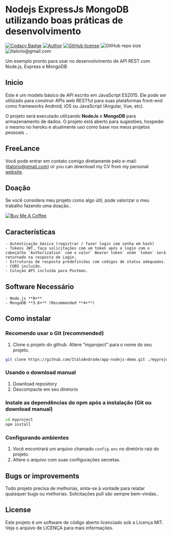 # Nodejs ExpressJs MongoDB utilizando  boas práticas de desenvolvimento

[![Codacy Badge](https://api.codacy.com/project/badge/Grade/3574d6cb24e94649a2bda0a1b8ce4817)](https://app.codacy.com/gh/ItaloAndrade/app-nodejs-demo?utm_source=github.com&utm_medium=referral&utm_content=ItaloAndrade/app-nodejs-demo&utm_campaign=Badge_Grade_Settings)
[![Author](https://img.shields.io/badge/author-italoandrade.develop%40gmail.com-blue)](mailto:italorio@gmail.com "italoandrade.developer@gmail.com") [![GitHub license](https://img.shields.io/github/license/maitraysuthar/rest-api-nodejs-mongodb.svg)](https://github.com/maitraysuthar/rest-api-nodejs-mongodb/blob/master/LICENSE) ![GitHub repo size](https://img.shields.io/badge/repo%20size-900kb-yellow)  ![italorio@gmail.com](https://img.shields.io/badge/build-pass-green)

Um exemplo pronto para usar no desenvolvimento de API REST com Node.js, Express e MongoDB

## Inicio

Este é um modelo básico de API escrito em JavaScript ES2015. Ele pode ser utilizado para construir APIs web RESTful para suas plataformas front-end como frameworks Android, iOS ou JavaScript (Angular, Vue, etc).

O projeto será executado utilizando  **NodeJs** e **MongoDB** para armazenamento de dados. O projeto está aberto para sugestões, hospedei o mesmo no heroku  e atualmente uso como base nos  meus projetos pessoais  ..

## FreeLance
Você pode entrar em contato comigo diretamente pelo e-mail: ([italorio@gmail.com](mailto:italorio@gmail.com "italorio@gmail.com")) or you can download my CV from my personal [website](https://italo.andrade.github.io/portfolio/).

## Doação

Se você considera meu projeto como algo útil, pode  valorizar o meu trabalho fazendo uma doação..

<a href="https://www.buymeacoffee.com/italo.andrade" target="_blank"><img src="https://bmc-cdn.nyc3.digitaloceanspaces.com/BMC-button-images/custom_images/orange_img.png" alt="Buy Me A Coffee" style="height: auto !important;width: auto !important;" ></a>

## Características

    - Autenticação básica (registrar / fazer login com senha em hash)
    - Tokens JWT, faça solicitações com um token após o login com o cabeçalho `Authorization` com o valor` Bearer token` onde `token` será retornado na resposta de Login.
    - Estruturas de resposta predefinidas com códigos de status adequados.
    - CORS incluído.
    - Coleção API incluída para Postman.
 
## Software Necessário

    - Node.js **8+**
    - MongoDB **3.6+** (Recommended **4+**)

## Como instalar

### Recomendo usar o Git (recommended)

1.  Clone o projeto do github. Altere "myproject" para o nome do seu projeto.

```bash
git clone https://github.com/ItaloAndrade/app-nodejs-demo.git ./myproject
```

### Usando o  download manual

1.  Download repository
2.  Descompacte em seu diretorio 

### Instale as dependências do npm após a instalação (Git ou download manual)

```bash
cd myproject
npm install
```

### Configurando ambientes

1.  Você encontrará um arquivo chamado `config.env` no diretório raiz do projeto.
2.  Altere o arquivo com suas configurações secretas.

## Bugs or improvements

Todo projeto precisa de melhorias, sinta-se à vontade para relatar quaisquer bugs ou melhorias. Solicitações pull são sempre bem-vindas..

## License

Este projeto é um software de código aberto licenciado sob a Licença MIT. Veja o arquivo de LICENÇA para mais informações.
